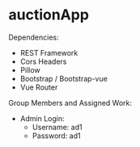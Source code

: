# auctionApp

Dependencies:
- REST Framework
- Cors Headers
- Pillow
- Bootstrap / Bootstrap-vue
- Vue Router


Group Members and Assigned Work:


- Admin Login:
	- Username: ad1
	- Password: ad1

